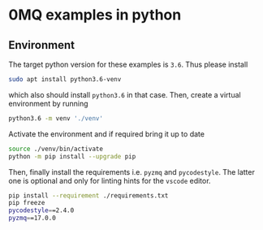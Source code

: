 # 0MQ examples in python

## Environment

The target python version for these examples is `3.6`. Thus please install

``` bash
sudo apt install python3.6-venv
```

which also should install `python3.6` in that case. Then, create a virtual environment by running

``` bash
python3.6 -m venv './venv'
```

Activate the environment and if required bring it up to date

``` bash
source ./venv/bin/activate
python -m pip install --upgrade pip
```

Then, finally install the requirements i.e. `pyzmq` and `pycodestyle`. The latter one is optional and only for linting hints for the `vscode` editor.

``` bash
pip install --requirement ./requirements.txt
pip freeze
pycodestyle==2.4.0
pyzmq==17.0.0
```
